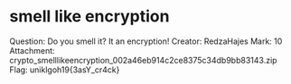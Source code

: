 # smell like encryption

Question: Do you smell it? It an encryption!
Creator: RedzaHajes
Mark: 10
Attachment: crypto_smelllikeencryption_002a46eb914c2ce8375c34db9bb83143.zip
Flag: uniklgoh19{3asY_cr4ck}
